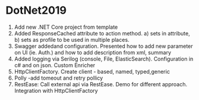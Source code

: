 # DotNet2019

1. Add new .NET Core project from template
3. Added ResponseCached attribute to action method. a) sets in attribute, b) sets as profile to be used in multiple places.
4. Swagger addedand configuration. Presented how to add new parameter on UI (ie. Auth.) and how to add description from xml, summary
5. Added logging via Serilog (console, File, ElasticSearch). Configuration in c# and on json. Custom Enricher
6. HttpClientFactory. Create client - based, named, typed,generic
7. Polly -add tomeout and retry pollicy
8. RestEase: Call external api via RestEase. Demo for different approach. Integration with HttpClientFactory


